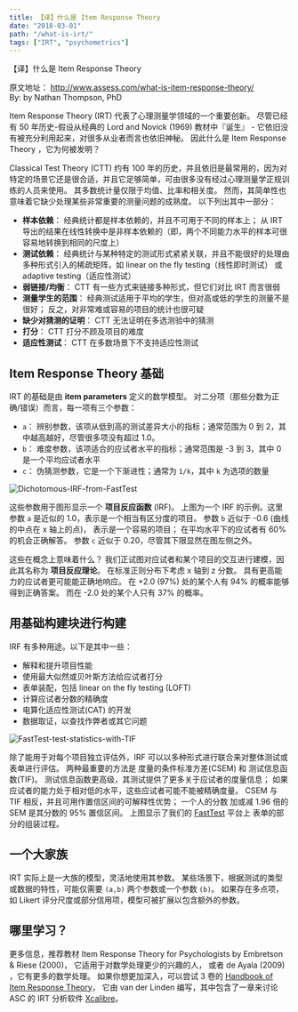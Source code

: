 ```yaml
---
title: 【译】什么是 Item Response Theory
date: "2018-03-01"
path: "/what-is-irt/"
tags: ["IRT", "psychometrics"]
---
```


【译】什么是 Item Response Theory

原文地址： http://www.assess.com/what-is-item-response-theory/ <br/>
By: by Nathan Thompson, PhD

Item Response Theory (IRT) 代表了心理测量学领域的一个重要创新。
尽管已经有 50 年历史-假设从经典的 Lord and Novick (1969) 教材中『诞生』 - 它依旧没有被充分利用起来，对很多从业者而言也依旧神秘。
因此什么是 Item Response Theory ，它为何被发明？

Classical Test Theory (CTT) 约有 100 年的历史，并且依旧是最常用的，因为对特定的场景它还是很合适，并且它足够简单，可由很多没有经过心理测量学正规训练的人员来使用。
其多数统计量仅限于均值、比率和相关度。
然而，其简单性也意味着它缺少处理某些非常重要的测量问题的成熟度。
以下列出其中一部分：

* **样本依赖**： 经典统计都是样本依赖的，并且不可用于不同的样本上；
从 IRT 导出的结果在线性转换中是非样本依赖的（即，两个不同能力水平的样本可很容易地转换到相同的尺度上）
* **测试依赖**： 经典统计与某种特定的测试形式紧紧关联，并且不能很好的处理由多种形式引入的稀疏矩阵，如 linear on the fly testing（线性即时测试） 或 adaptive testing（适应性测试）
* **弱链接/均衡**： CTT 有一些方式来链接多种形式，但它们对比 IRT 而言很弱
* **测量学生的范围**： 经典测试适用于平均的学生，但对高或低的学生的测量不是很好；
反之，对非常难或容易的项目的统计也很可疑
* **缺少对猜测的证明**： CTT 无法证明在多选测验中的猜测
* **打分**： CTT 打分不顾及项目的难度
* **适应性测试**： CTT 在多数场景下不支持适应性测试

## Item Response Theory 基础

IRT 的基础是由 **item parameters** 定义的数学模型。
对二分项（那些分数为正确/错误）而言，每一项有三个参数：

* `a`： 辨别参数，该项从低到高的测试差异大小的指标；通常范围为 0 到 2，其中越高越好，尽管很多项没有超过 1.0。
* `b`： 难度参数，该项适合的应试者水平的指标；通常范围是 -3 到 3，其中 0 是一个平均应试者水平
* `c`： 伪猜测参数，它是一个下渐进性；通常为 `1/k`，其中 `k` 为选项的数量

![Dichotomous-IRF-from-FastTest](https://liulongbiao.github.io/blogs/Dichotomous-IRF-from-FastTest.png)

这些参数用于图形显示一个 **项目反应函数** (IRF)。
上图为一个 IRF 的示例。这里参数 `a` 是近似的 1.0，表示是一个相当有区分度的项目。
参数 `b` 近似于 -0.6 (曲线的中点在 x 轴上的点)， 表示是一个容易的项目；
在平均水平下的应试者有 60% 的机会正确解答。
参数 `c` 近似于 0.20，尽管其下限显然在图左侧之外。

这些在概念上意味着什么？
我们正试图对应试者和某个项目的交互进行建模，因此其名称为 **项目反应理论**。
在标准正则分布下考虑 x 轴到 z 分数。
具有更高能力的应试者更可能能正确地响应。
在 +2.0 (97%) 处的某个人有 94% 的概率能够得到正确答案。
而在 -2.0 处的某个人只有 37% 的概率。

## 用基础构建块进行构建

IRF 有多种用途。以下是其中一些：

* 解释和提升项目性能
* 使用最大似然或贝叶斯方法给应试者打分
* 表单装配，包括 linear on the fly testing (LOFT)
* 计算应试者分数的精确度
* 电算化适应性测试(CAT) 的开发
* 数据取证，以查找作弊者或其它问题

![FastTest-test-statistics-with-TIF](https://liulongbiao.github.io/blogs/FastTest-test-statistics-with-TIF-705x401.png)

除了能用于对每个项目独立评估外，IRF 可以以多种形式进行联合来对整体测试或表单进行评估。
两种最重要的方法是 度量的条件标准方差(CSEM) 和 测试信息函数(TIF)。
测试信息函数更高级，其测试提供了更多关于应试者的度量信息；
如果应试者的能力处于相对低的水平，这些应试者可能不能被精确度量。
CSEM 与 TIF 相反，并且可用作置信区间的可解释性优势；
一个人的分数 加或减 1.96 倍的 SEM 是其分数的 95% 置信区间。
上图显示了我们的 [FastTest](http://www.assess.com/fasttest/) 平台上
表单的部分的组装过程。

## 一个大家族

IRT 实际上是一大族的模型，灵活地使用其参数。
某些场景下，根据测试的类型或数据的特性，可能仅需要 `(a,b)` 两个参数或一个参数 `(b)`。
如果存在多点项，如 Likert 评分尺度或部分信用项，模型可被扩展以包含额外的参数。

## 哪里学习？

更多信息，推荐教材 
Item Response Theory for Psychologists by Embretson & Riese (2000)， 它适用于对数学处理更少的兴趣的人，
或者 de Ayala (2009) ，它有更多的数学处理。
如果你想更加深入，可以尝试 3 卷的
[Handbook of Item Response Theory](https://www.crcpress.com/Handbook-of-Item-Response-Theory-Three-Volume-Set/Linden/p/book/9781466514393)，
它由 van der Linden 编写，其中包含了一章来讨论 ASC 的 IRT 分析软件
[Xcalibre](http://www.assess.com/xcalibre/)。
